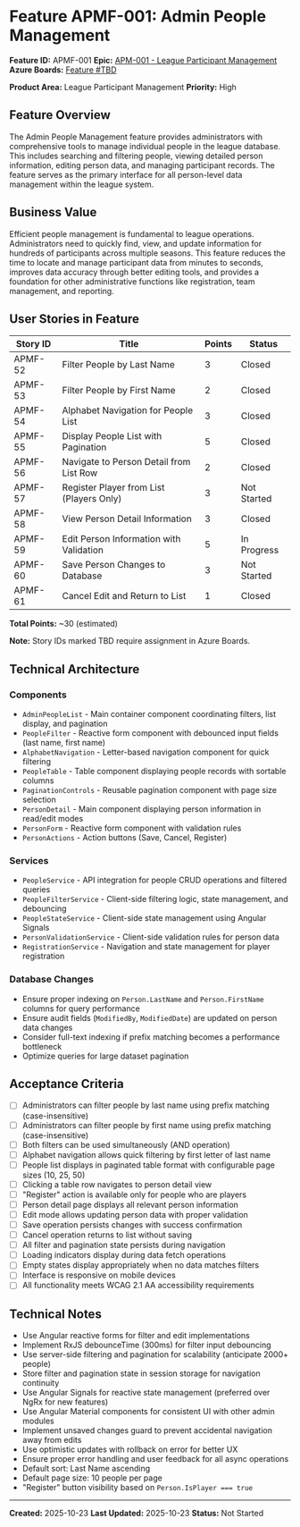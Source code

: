 # Feature APMF-001: Admin People Management

**Feature ID:** APMF-001
**Epic:** [APM-001 - League Participant Management](../../epics/APM-001-admin-people-management.md)
**Azure Boards:** [Feature #TBD](https://dev.azure.com/rsalit1516/Hoops/_workitems/edit/TBD)

**Product Area:** League Participant Management
**Priority:** High

## Feature Overview

The Admin People Management feature provides administrators with comprehensive tools to manage individual people in the league database. This includes searching and filtering people, viewing detailed person information, editing person data, and managing participant records. The feature serves as the primary interface for all person-level data management within the league system.

## Business Value

Efficient people management is fundamental to league operations. Administrators need to quickly find, view, and update information for hundreds of participants across multiple seasons. This feature reduces the time to locate and manage participant data from minutes to seconds, improves data accuracy through better editing tools, and provides a foundation for other administrative functions like registration, team management, and reporting.

## User Stories in Feature

| Story ID | Title                                    | Points | Status      |
| -------- | ---------------------------------------- | ------ | ----------- |
| APMF-52  | Filter People by Last Name               | 3      | Closed      |
| APMF-53  | Filter People by First Name              | 2      | Closed      |
| APMF-54  | Alphabet Navigation for People List      | 3      | Closed      |
| APMF-55  | Display People List with Pagination      | 5      | Closed      |
| APMF-56  | Navigate to Person Detail from List Row  | 2      | Closed      |
| APMF-57  | Register Player from List (Players Only) | 3      | Not Started |
| APMF-58  | View Person Detail Information           | 3      | Closed      |
| APMF-59  | Edit Person Information with Validation  | 5      | In Progress |
| APMF-60  | Save Person Changes to Database          | 3      | Not Started |
| APMF-61  | Cancel Edit and Return to List           | 1      | Closed      |

**Total Points:** ~30 (estimated)

**Note:** Story IDs marked TBD require assignment in Azure Boards.

## Technical Architecture

### Components

- `AdminPeopleList` - Main container component coordinating filters, list display, and pagination
- `PeopleFilter` - Reactive form component with debounced input fields (last name, first name)
- `AlphabetNavigation` - Letter-based navigation component for quick filtering
- `PeopleTable` - Table component displaying people records with sortable columns
- `PaginationControls` - Reusable pagination component with page size selection
- `PersonDetail` - Main component displaying person information in read/edit modes
- `PersonForm` - Reactive form component with validation rules
- `PersonActions` - Action buttons (Save, Cancel, Register)

### Services

- `PeopleService` - API integration for people CRUD operations and filtered queries
- `PeopleFilterService` - Client-side filtering logic, state management, and debouncing
- `PeopleStateService` - Client-side state management using Angular Signals
- `PersonValidationService` - Client-side validation rules for person data
- `RegistrationService` - Navigation and state management for player registration

### Database Changes

- Ensure proper indexing on `Person.LastName` and `Person.FirstName` columns for query performance
- Ensure audit fields (`ModifiedBy`, `ModifiedDate`) are updated on person data changes
- Consider full-text indexing if prefix matching becomes a performance bottleneck
- Optimize queries for large dataset pagination

## Acceptance Criteria

- [ ] Administrators can filter people by last name using prefix matching (case-insensitive)
- [ ] Administrators can filter people by first name using prefix matching (case-insensitive)
- [ ] Both filters can be used simultaneously (AND operation)
- [ ] Alphabet navigation allows quick filtering by first letter of last name
- [ ] People list displays in paginated table format with configurable page sizes (10, 25, 50)
- [ ] Clicking a table row navigates to person detail view
- [ ] "Register" action is available only for people who are players
- [ ] Person detail page displays all relevant person information
- [ ] Edit mode allows updating person data with proper validation
- [ ] Save operation persists changes with success confirmation
- [ ] Cancel operation returns to list without saving
- [ ] All filter and pagination state persists during navigation
- [ ] Loading indicators display during data fetch operations
- [ ] Empty states display appropriately when no data matches filters
- [ ] Interface is responsive on mobile devices
- [ ] All functionality meets WCAG 2.1 AA accessibility requirements

## Technical Notes

- Use Angular reactive forms for filter and edit implementations
- Implement RxJS debounceTime (300ms) for filter input debouncing
- Use server-side filtering and pagination for scalability (anticipate 2000+ people)
- Store filter and pagination state in session storage for navigation continuity
- Use Angular Signals for reactive state management (preferred over NgRx for new features)
- Use Angular Material components for consistent UI with other admin modules
- Implement unsaved changes guard to prevent accidental navigation away from edits
- Use optimistic updates with rollback on error for better UX
- Ensure proper error handling and user feedback for all async operations
- Default sort: Last Name ascending
- Default page size: 10 people per page
- "Register" button visibility based on `Person.IsPlayer === true`

---

**Created:** 2025-10-23
**Last Updated:** 2025-10-23
**Status:** Not Started
